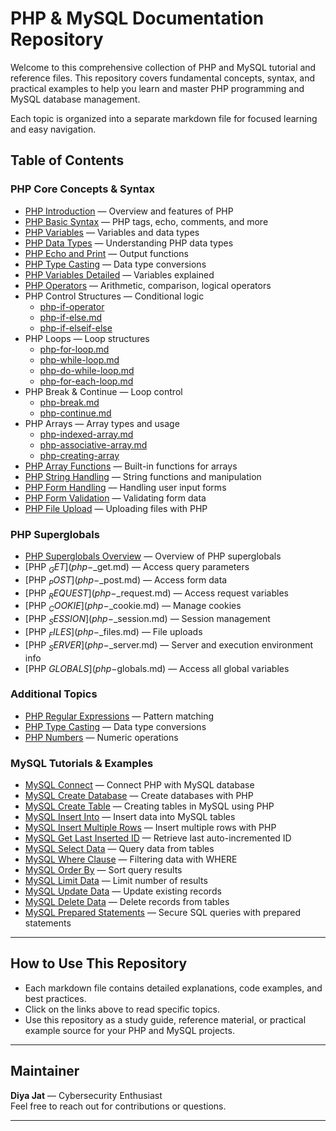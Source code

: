 # PHP & MySQL Documentation Repository

Welcome to this comprehensive collection of PHP and MySQL tutorial and reference files. This repository covers fundamental concepts, syntax, and practical examples to help you learn and master PHP programming and MySQL database management.

Each topic is organized into a separate markdown file for focused learning and easy navigation.

## Table of Contents

### PHP Core Concepts & Syntax

- [PHP Introduction](php-introduction.md) — Overview and features of PHP  
- [PHP Basic Syntax](php-basic-syntax.md) — PHP tags, echo, comments, and more  
- [PHP Variables](php-variables.md) — Variables and data types
- [PHP Data Types](php-data-type.md) — Understanding PHP data types  
- [PHP Echo and Print](php-echo-and-print.md) — Output functions     
- [PHP Type Casting](php-type-casting.md) — Data type conversions  
- [PHP Variables Detailed](php-variable.md) — Variables explained  
- [PHP Operators](php-operators.md) — Arithmetic, comparison, logical operators  
- PHP Control Structures — Conditional logic
  - [php-if-operator](php-if-operator.md)
  - [php-if-else.md](php-if-else.md)  
  - [php-if-elseif-else](php-if-elseif-else.md)  
- PHP Loops — Loop structures  
  - [php-for-loop.md](php-for-loop.md)  
  - [php-while-loop.md](php-while-loop.md)  
  - [php-do-while-loop.md](php-do-while-loop.md)  
  - [php-for-each-loop.md](php-for-each-loop.md)  
- PHP Break & Continue — Loop control  
  - [php-break.md](php-break.md)  
  - [php-continue.md](php-continue.md)  
- PHP Arrays — Array types and usage  
  - [php-indexed-array.md](php-indexed-array.md)  
  - [php-associative-array.md](php-associative-array.md)
  - [php-creating-array](php-creating-array.md)
- [PHP Array Functions](php-array-function.md) — Built-in functions for arrays  
- [PHP String Handling](php-string.md) — String functions and manipulation  
- [PHP Form Handling](php-form-handling.md) — Handling user input forms
- [PHP Form Validation](php-form-validation.md) — Validating form data  
- [PHP File Upload](php-file-upload.md) — Uploading files with PHP

### PHP Superglobals

- [PHP Superglobals Overview](php-superglobal.md) — Overview of PHP superglobals 
- [PHP $_GET](php-$_get.md) — Access query parameters  
- [PHP $_POST](php-$_post.md) — Access form data  
- [PHP $_REQUEST](php-$_request.md) — Access request variables  
- [PHP $_COOKIE](php-$_cookie.md) — Manage cookies  
- [PHP $_SESSION](php-$_session.md) — Session management  
- [PHP $_FILES](php-$_files.md) — File uploads  
- [PHP $_SERVER](php-$_server.md) — Server and execution environment info  
- [PHP $GLOBALS](php-$globals.md) — Access all global variables  

### Additional Topics

- [PHP Regular Expressions](php-regex.md) — Pattern matching  
- [PHP Type Casting](php-type-casting.md) — Data type conversions  
- [PHP Numbers](php-numbers.md) — Numeric operations    

### MySQL Tutorials & Examples

- [MySQL Connect](mysql-connect.md) — Connect PHP with MySQL database  
- [MySQL Create Database](mysql-create-database.md) — Create databases with PHP  
- [MySQL Create Table](mysql-create-table.md) — Creating tables in MySQL using PHP  
- [MySQL Insert Into](mysql-insert-into.md) — Insert data into MySQL tables  
- [MySQL Insert Multiple Rows](mysql-insert-multiple-row.md) — Insert multiple rows with PHP  
- [MySQL Get Last Inserted ID](mysql-get-last-id.md) — Retrieve last auto-incremented ID  
- [MySQL Select Data](mysql-select-data.md) — Query data from tables  
- [MySQL Where Clause](mysql-where.md) — Filtering data with WHERE  
- [MySQL Order By](mysql-order-by.md) — Sort query results  
- [MySQL Limit Data](mysql-limit-data.md) — Limit number of results  
- [MySQL Update Data](mysql-update.md) — Update existing records  
- [MySQL Delete Data](mysql-delete.md) — Delete records from tables  
- [MySQL Prepared Statements](mysql-prepared.md) — Secure SQL queries with prepared statements  

---

## How to Use This Repository

- Each markdown file contains detailed explanations, code examples, and best practices.  
- Click on the links above to read specific topics.  
- Use this repository as a study guide, reference material, or practical example source for your PHP and MySQL projects.  

---

## Maintainer

**Diya Jat** — Cybersecurity Enthusiast  
Feel free to reach out for contributions or questions.  

---
